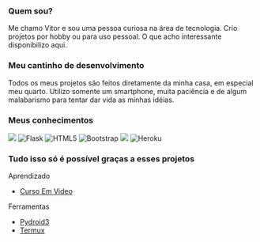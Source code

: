 ### Quem sou?
Me chamo Vitor e sou uma pessoa curiosa na área de tecnologia. Crio projetos por hobby ou para uso pessoal. O que acho interessante disponibilizo aqui.


### Meu cantinho de desenvolvimento
Todos os meus projetos são feitos diretamente da minha casa, em especial meu quarto. Utilizo somente um smartphone, muita paciência e de algum malabarismo para tentar dar vida as minhas idéias.


### Meus conhecimentos
![](https://img.shields.io/badge/python-3670A0?style=for-the-badge&logo=python&logoColor=ffdd54)
![Flask](https://img.shields.io/badge/flask-%23000.svg?style=for-the-badge&logo=flask&logoColor=white)
![HTML5](https://img.shields.io/badge/html5-%23E34F26.svg?style=for-the-badge&logo=html5&logoColor=white)
![Bootstrap](https://img.shields.io/badge/bootstrap-%23563D7C.svg?style=for-the-badge&logo=bootstrap&logoColor=white)
![](https://img.shields.io/badge/MongoDB-%234ea94b.svg?style=for-the-badge&logo=mongodb&logoColor=white)
![Heroku](https://img.shields.io/badge/heroku-%23430098.svg?style=for-the-badge&logo=heroku&logoColor=white)


### Tudo isso só é possível graças a esses projetos
Aprendizado 
- [Curso Em Video](https://cursoemvideo.com)

Ferramentas
- [Pydroid3](https://play.google.com/store/apps/details?id=ru.iiec.pydroid3)
- [Termux](https://termux.dev/)
